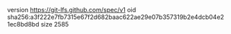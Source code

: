 version https://git-lfs.github.com/spec/v1
oid sha256:a3f222e7fb7315e67f2d682baac622ae29e07b357319b2e4dcb04e21ec8bd8bd
size 2585
